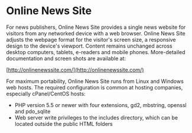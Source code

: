 # Online News Site

For news publishers, Online News Site provides a single news website for visitors from any networked device with a web browser. Online News Site adjusts the webpage format for the visitor's screen size, a responsive design to the device's viewport. Content remains unchanged across desktop computers, tablets, e-readers and mobile phones. More-detailed documentation and screen shots are available at:

   [http://onlinenewssite.com/](http://onlinenewssite.com/)

For maximum portability, Online News Site runs from Linux and Windows web hosts. The required configuration is common at hosting companies, especially cPanel/CentOS hosts:

* PHP version 5.5 or newer with four extensions, gd2, mbstring, openssl and pdo_sqlite
* Web server write privileges to the includes directory, which can be located outside the public HTML folders
